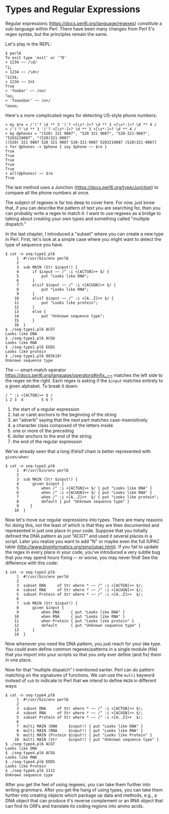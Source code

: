 # Types and Regular Expressions

Regular expressions (https://docs.perl6.org/language/regexes) constitute a sub-language within Perl.  There have been many changes from Perl 5's regex syntax, but the principles remain the same.  

Let's play in the REPL:

```
$ perl6
To exit type 'exit' or '^D'
> 1234 ~~ /\d/
｢1｣
> 1234 ~~ /\d+/
｢1234｣
> 1234 ~~ Int
True
> 'foobar' ~~ /oo/
｢oo｣
> 'foooobar' ~~ /o+/
｢oooo｣
```

Here's a more complicated regex for detecting US-style phone numbers:

```
> my $re = /'('? \d ** 3 ')'? <[\s*-]>? \d ** 3 <[\s*-]>? \d ** 4 /
> /'('? \d ** 3 ')'? <[\s*-]>? \d ** 3 <[\s*-]>? \d ** 4 /
> my @phones = "(520) 321 9087", "520 321 9087", "520-321-9087", "5203219087", "(520)321-9087"
[(520) 321 9087 520 321 9087 520-321-9087 5203219087 (520)321-9087]
> for @phones -> $phone { say $phone ~~ $re }
True
True
True
True
True
> all(@phones) ~~ $re
True
```

The last method uses a Junction (https://docs.perl6.org/type/Junction) to compare all the phone numbers at once.

The subject of regexes is far too deep to cover here.  For now, just know that, if you can describe the pattern of text you are searching for, then you can probably write a regex to match it.  I want to use regexes as a bridge to talking about creating your own types and something called "multiple dispatch."

In the last chapter, I introduced a "subset" where you can create a new type in Perl.  First, let's look at a simple case where you might want to detect the type of sequence you have.

```
$ cat -n seq-type1.pl6
     1 	#!/usr/bin/env perl6
     2
     3 	sub MAIN (Str $input!) {
     4 	    if $input ~~ /^ :i <[ACTGN]>+ $/ {
     5 	        put "Looks like DNA";
     6 	    }
     7 	    elsif $input ~~ /^ :i <[ACUGN]>+ $/ {
     8 	        put "Looks like RNA";
     9 	    }
    10 	    elsif $input ~~ /^ :i <[A..Z]>+ $/ {
    11 	        put "Looks like protein";
    12 	    }
    13 	    else {
    14 	        put "Unknown sequence type";
    15 	    }
    16 	}
$ ./seq-type1.pl6 ACGT
Looks like DNA
$ ./seq-type1.pl6 ACGU
Looks like RNA
$ ./seq-type1.pl6 EEDS
Looks like protein
$ ./seq-type1.pl6 883k19!
Unknown sequence type
```

The ```~~``` smart-match operator <https://docs.perl6.org/language/operators#infix_~~> matches the left side to the regex on the right.  Each regex is asking if the ```$input``` matches entirely to a given alphabet.  To break it down:

```
/ ^ :i <[ACTGN]>+ $ /
1 2 3  4        5 6 7
```

1. the start of a regular expression
2. hat or caret anchors to the beginning of the string
3. an "adverb" saying that the next part matches case-insensitively
4. a character class composed of the letters inside
5. one or more of the preceding
6. dollar anchors to the end of the string
7. the end of the regular expression

We've already seen that a long if/elsif chain is better represented with ```given/when```:

```
$ cat -n seq-type2.pl6
     1 	#!/usr/bin/env perl6
     2
     3 	sub MAIN (Str $input!) {
     4 	    given $input {
     5 	        when /^ :i <[ACTGN]>+ $/ { put "Looks like DNA" }
     6 	        when /^ :i <[ACUGN]>+ $/ { put "Looks like RNA" }
     7 	        when /^ :i <[A..Z]>+  $/ { put "Looks like protein";
     8 	        default { put "Unknown sequence type" }
     9 	   }
    10 	}
```

Now let's move our regular expressions into types.  There are many reasons for doing this, not the least of which is that they are then documented and represented in just one place in your code.  Suppose that you initially defined the DNA pattern as just "ACGT" and used it several places in a script.  Later you realize you want to add "N" or maybe even the full IUPAC table (http://www.bioinformatics.org/sms/iupac.html).  If you fail to update the regex in every place in your code, you've introduced a very subtle bug that you may spend hours fixing -- or worse, you may never find!  See the difference with this code:

```
$ cat -n seq-type3.pl6
     1	#!/usr/bin/env perl6
     2
     3	subset DNA     of Str where * ~~ /^ :i <[ACTGN]>+ $/;
     4	subset RNA     of Str where * ~~ /^ :i <[ACUGN]>+ $/;
     5	subset Protein of Str where * ~~ /^ :i <[A..Z]>+  $/;
     6
     7	sub MAIN (Str $input!) {
     8	    given $input {
     9	        when DNA     { put "Looks like DNA" }
    10	        when RNA     { put "Looks like RNA" }
    11	        when Protein { put "Looks like protein" }
    12	        default      { put "Unknown sequence type" }
    13	    }
    14	}
```

Now whenever you need the DNA pattern, you just reach for your ```DNA``` type.  You could even define common regexes/patterns in a single module (file) that you import into your scripts so that you only ever define (and fix) them in one place.

Now for that "multiple dispatch" I mentioned earlier.  Perl can do pattern matching on the signatures of functions.  We can use the ```multi``` keyword instead of ```sub``` to indicate to Perl that we intend to define ```MAIN``` in different ways:

```
$ cat -n seq-type4.pl6
     1	#!/usr/bin/env perl6
     2
     3	subset DNA     of Str where * ~~ /^ :i <[ACTGN]>+ $/;
     4	subset RNA     of Str where * ~~ /^ :i <[ACUGN]>+ $/;
     5	subset Protein of Str where * ~~ /^ :i <[A..Z]>+  $/;
     6
     7	multi MAIN (DNA     $input!) { put "Looks like DNA" }
     8	multi MAIN (RNA     $input!) { put "Looks like RNA" }
     9	multi MAIN (Protein $input!) { put "Looks like Protein" }
    10	multi MAIN (Str     $input!) { put "Unknown sequence type" }
$ ./seq-type4.pl6 ACGT
Looks like DNA
$ ./seq-type4.pl6 ACGU
Looks like RNA
$ ./seq-type4.pl6 EEDS
Looks like Protein
$ ./seq-type4.pl6 2112
Unknown sequence type
```

After you get the feel of using regexes, you can take them further into writing grammars.  After you get the hang of using types, you can take them further into creating objects which package up data and methods, e.g., a DNA object that can produce it's reverse complement or an RNA object that can find its ORFs and translate its coding regions into amino acids.